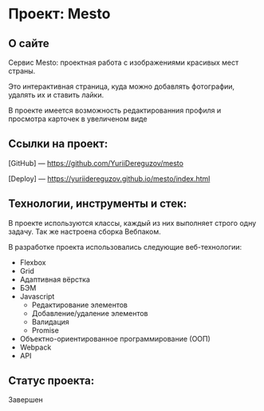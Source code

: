 # Проект: Mesto

## О сайте

Сервис Mesto: проектная работа с изображениями красивых мест страны.

Это интерактивная страница, куда можно добавлять фотографии, удалять их и ставить лайки.

В проекте имеется возможность редактированния профиля и просмотра карточек в увеличеном виде

## Ссылки на проект:

[GitHub] — https://github.com/YuriiDereguzov/mesto

[Deploy] — https://yuriidereguzov.github.io/mesto/index.html

## Технологии, инструменты и стек:

В проекте используются классы, каждый из них выполняет строго одну задачу. Так же настроена сборка Вебпаком.

В разработке проекта использовались следующие веб-технологии:

<ul>
  <li>Flexbox</li>
  <li>Grid</li>
  <li>Адаптивная вёрстка</li>
  <li>БЭМ</li>
  <li>Javascript
    <ul>
      <li>Редактирование элементов</li>
      <li>Добавление/удаление элементов</li>
      <li>Валидация</li>
      <li>Promise</li>
    </ul>
  </li>
  <li>Объектно-ориентированное программирование (ООП)</li>
  <li>Webpack</li>
  <li>API</li>
</ul>

## Статус проекта:

Завершен